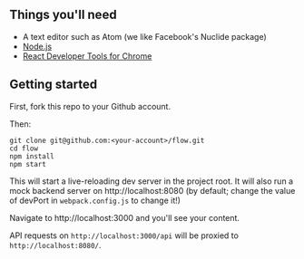 ## Things you'll need

 - A text editor such as Atom (we like Facebook's Nuclide package)
 - [Node.js](https://nodejs.org/)
 - [React Developer Tools for Chrome](https://chrome.google.com/webstore/detail/react-developer-tools/fmkadmapgofadopljbjfkapdkoienihi?utm_source=chrome-ntp-icon)

## Getting started

First, fork this repo to your Github account.

Then:

```
git clone git@github.com:<your-account>/flow.git
cd flow
npm install
npm start
```

This will start a live-reloading dev server in the project root.  It will also
run a mock backend server on http://localhost:8080 (by default; change the
value of devPort in `webpack.config.js` to change it!)

Navigate to http://localhost:3000 and you'll see your content.

API requests on `http://localhost:3000/api` will be proxied to
`http://localhost:8080/`.
